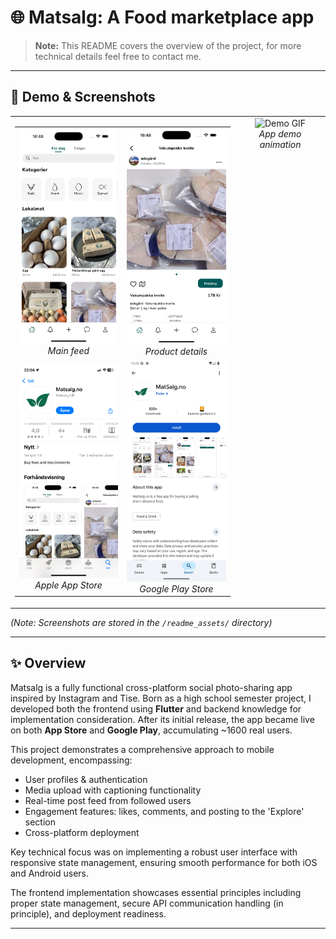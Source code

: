 # 🌐 Matsalg: A Food marketplace app

> **Note:** This README covers the overview of the project, for more technical details feel free to contact me.

---

## 📱 Demo & Screenshots

<table>
  <tr>
    <!-- Left Column: 2x2 Grid -->
    <td>
      <table>
        <tr>
          <td align="center">
            <img src="readme_assets/home.png" alt="Home Screen" width="170"/><br/>
            <em>Main feed</em>
          </td>
          <td align="center">
            <img src="readme_assets/details.png" alt="Details Screen" width="170"/><br/>
            <em>Product details</em>
          </td>
        </tr>
        <tr>
          <td align="center">
            <img src="readme_assets/app_store.png" alt="App Store" width="170"/><br/>
            <em>Apple App Store</em>
          </td>
          <td align="center">
            <img src="readme_assets/google_play.png" alt="Google Play" width="170"/><br/>
            <em>Google Play Store</em>
          </td>
        </tr>
      </table>
    </td>
    <!-- Right Column: Demo GIF -->
    <td align="center" valign="top">
      <img src="readme_assets/app_showcase.gif" alt="Demo GIF" height="360"/><br/>
      <em>App demo animation</em>
    </td>
  </tr>
</table>


*(Note: Screenshots are stored in the `/readme_assets/` directory)* 

--- 

## ✨ Overview

Matsalg is a fully functional cross-platform social photo-sharing app inspired by Instagram and Tise. Born as a high school semester project, I developed both the frontend using **Flutter** and backend knowledge for implementation consideration. After its initial release, the app became live on both **App Store** and **Google Play**, accumulating ~1600 real users.

This project demonstrates a comprehensive approach to mobile development, encompassing:

- User profiles & authentication
- Media upload with captioning functionality 
- Real-time post feed from followed users
- Engagement features: likes, comments, and posting to the 'Explore' section 
- Cross-platform deployment

Key technical focus was on implementing a robust user interface with responsive state management, ensuring smooth performance for both iOS and Android users.

 The frontend implementation showcases essential principles including proper state management, secure API communication handling (in principle), and deployment readiness.

---
